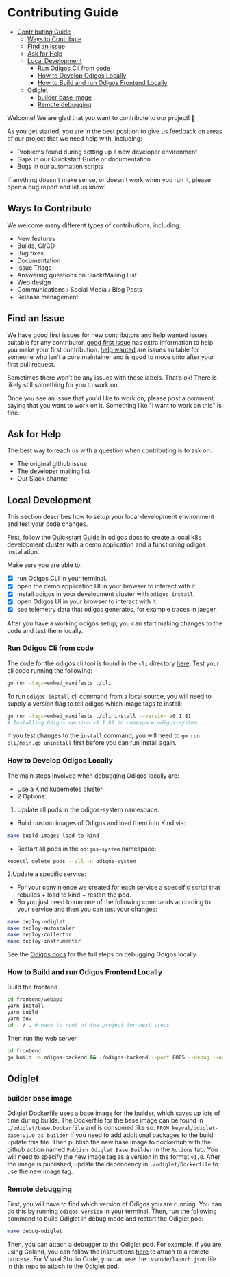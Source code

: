 # Contributing Guide

- [Contributing Guide](#contributing-guide)
  - [Ways to Contribute](#ways-to-contribute)
  - [Find an Issue](#find-an-issue)
  - [Ask for Help](#ask-for-help)
  - [Local Development](#local-development)
    - [Run Odigos Cli from code](#run-odigos-cli-from-code)
    - [How to Develop Odigos Locally](#how-to-develop-odigos-locally)
    - [How to Build and run Odigos Frontend Locally](#how-to-build-and-run-odigos-frontend-locally)
  - [Odiglet](#odiglet)
    - [builder base image](#builder-base-image)
    - [Remote debugging](#remote-debugging)

Welcome! We are glad that you want to contribute to our project! 💖

As you get started, you are in the best position to give us feedback on areas of
our project that we need help with, including:

- Problems found during setting up a new developer environment
- Gaps in our Quickstart Guide or documentation
- Bugs in our automation scripts

If anything doesn't make sense, or doesn't work when you run it, please open a
bug report and let us know!

## Ways to Contribute

We welcome many different types of contributions, including:

- New features
- Builds, CI/CD
- Bug fixes
- Documentation
- Issue Triage
- Answering questions on Slack/Mailing List
- Web design
- Communications / Social Media / Blog Posts
- Release management

## Find an Issue

We have good first issues for new contributors and help wanted issues suitable
for any contributor. [good first issue](https://github.com/odigos-io/odigos/labels/good%20first%20issue) has extra information to
help you make your first contribution. [help wanted](https://github.com/odigos-io/odigos/labels/help%20wanted) are issues
suitable for someone who isn't a core maintainer and is good to move onto after
your first pull request.

Sometimes there won’t be any issues with these labels. That’s ok! There is
likely still something for you to work on.

Once you see an issue that you'd like to work on, please post a comment saying
that you want to work on it. Something like "I want to work on this" is fine.

## Ask for Help

The best way to reach us with a question when contributing is to ask on:

- The original github issue
- The developer mailing list
- Our Slack channel

## Local Development

This section describes how to setup your local development environment
and test your code changes.

First, follow the [Quickstart Guide](https://docs.odigos.io/quickstart/introduction) in odigos docs to create a local k8s development cluster with a demo application and a functioning odigos installation.

Make sure you are able to:

- [x] run Odigos CLI in your terminal.
- [x] open the demo application UI in your browser to interact with it.
- [x] install odigos in your development cluster with `odigos install`.
- [x] open Odigos UI in your browser to interact with it.
- [x] see telemetry data that odigos generates, for example traces in jaeger.

After you have a working odigos setup, you can start making changes to the code and test them locally.

### Run Odigos Cli from code

The code for the odigos cli tool is found in the `cli` directory [here](https://github.com/odigos-io/odigos/tree/main/cli).
Test your cli code running the following:

```bash
go run -tags=embed_manifests ./cli
```

To run `odigos install` cli command from a local source, you will need to supply a version flag to tell odigos which image tags to install:

```bash
go run -tags=embed_manifests ./cli install --version v0.1.81
# Installing Odigos version v0.1.81 in namespace odigos-system ...
```

If you test changes to the `install` command, you will need to `go run cli/main.go uninstall` first before you can run install again.

### How to Develop Odigos Locally

The main steps involved when debugging Odigos locally are:

- Use a Kind kubernetes cluster
- 2 Options: 
1. Update all pods in the odigos-system namespace:
- Build custom images of Odigos and load them into Kind via:
```bash
make build-images load-to-kind
```

- Restart all pods in the `odigos-system` namespace:

```bash
kubectl delete pods --all -n odigos-system
```

2.Update a specific service: 
- For your convinience we created for each service a speceific script that rebuilds + load to kind + restart the pod.
- So you just need to run one of the following commands according to your service and then you can test your changes: 
```bash
make deploy-odiglet 
make deploy-autoscaler 
make deploy-collector 
make deploy-instrumentor
```

See the [Odigos docs](https://docs.odigos.io/intro) for the full steps on debugging Odigos locally.

### How to Build and run Odigos Frontend Locally

Build the frontend

```bash
cd frontend/webapp 
yarn install
yarn build
yarn dev
cd ../.. # back to root of the project for next steps
```

Then run the web server

```bash
cd frontend
go build -o odigos-backend && ./odigos-backend --port 8085 --debug --address 0.0.0.0
```

## Odiglet

### builder base image

Odiglet Dockerfile uses a base image for the builder, which saves up lots of time during builds. The Dockerfile for the base image can be found in `./odiglet/base.Dockerfile` and is consumed like so: `FROM keyval/odiglet-base:v1.0 as builder`
If you need to add additional packages to the build, update this file. Then publish the new base image to dockerhub with the github action named `Publish Odiglet Base Builder` in the `Actions` tab.
You will need to specify the new image tag as a version in the format `v1.0`.
After the image is published, update the dependency in `./odiglet/Dockerfile` to use the new image tag.

### Remote debugging

First, you will have to find which version of Odigos you are running. You can do this by running `odigos version` in your terminal.
Then, run the following command to build Odiglet in debug mode and restart the Odiglet pod:

```bash
make debug-odiglet
```

Then, you can attach a debugger to the Odiglet pod. For example, if you are using Goland, you can follow the instructions [here](https://www.jetbrains.com/help/go/attach-to-running-go-processes-with-debugger.html#step-3-create-the-remote-run-debug-configuration-on-the-client-computer) to attach to a remote process.
For Visual Studio Code, you can use the `.vscode/launch.json` file in this repo to attach to the Odiglet pod.
